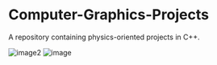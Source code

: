 # Computer-Graphics-Projects

A repository containing physics-oriented projects in C++.

![image2](https://github.com/titouandelpech/Computer-Graphics-Projects/assets/63298260/48c632a0-6b9c-4ce8-af77-b53966ec1eeb)
![image](https://github.com/titouandelpech/Computer-Graphics-Projects/assets/63298260/ab2da8c3-2573-4b96-9482-c5dd3c182ce6)
